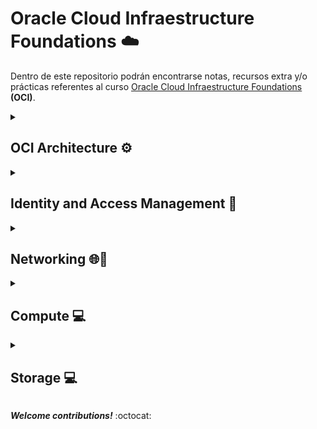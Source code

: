 # Oracle Cloud Infraestructure Foundations ☁️

Dentro de este repositorio podrán encontrarse notas, recursos extra y/o prácticas referentes al curso [Oracle Cloud Infraestructure Foundations](https://mylearn.oracle.com/component/-/108432/166230) **(OCI)**.


<details><summary><h2> OCI Architecture ⚙️ </h2></summary>

Conceptos básicos:
    
* **Región:** Es un área localizada geográficamente que consta de uno o más _dominios de disponibilidad_.

* **Dominios de disponibilidd:** (O medios de disponibilidad) Son uno o más _centros de datos tolerantes a fallos_ que se ubican dentro de _una región_ que se conectan entre sí por una red de banda ancha.

* **Dominios de errores:** Es una agrupación de HW e infraestructura dentro de un _dominio de disponibilidad_ para proporcionar anti-afinidad. También conocidos como centros de datos lógicos.

**Para elegir una región** 
 1) Elegir la región más cercana a los usuarios 
     * Latencia baja
     * Rendimiento alto
 2) Requisitos de residencia y conformidad de datos
 3) Disponibilidad del servicio
    
</details>

<details><summary><h2> Identity and Access Management 👥 <h/2></summary>

**IAM**

Conocido como Control de Acceso Detallado o Servicio de Control de Acceso basado en roles.

* AuthN: Autenticación > lidida con la identidad o _quién es alguien_

* AuthZ: Autorización > lidia con el permiso o _lo que alguien puede hacer_

* Dominios de identidad: Contenedor para usuarios de grupos 

**Compartments**

El compartimento raiz es una construcción lógica donde se pueden mantener todos los recursos en la nube.

* Se crean para aislamiento y control de acceso

* Cada recursp que se crea pertenece a un único compartimento

* Se pueden escribir políticas para evitar que los usuarios accedan a recursos de una región específica.

* Todos los compartimentos que se crean son globales y están disponibles en todas las regiones a las que se tenga acceso

* Se pueden crear compartimentos anadidos

**AuthN and AuthZ**

Un principal es una entidad de IAM que puede interactuar con recursos de OCI. Existen 2 tipos de principales:
    * Los usuarios: Las personas que inician sesión en la consola de CLI o SDK, seres humanos que realmente utilizan los recursos en la nube.
    * Los recursos

* Autenticación o AuthN: Claves de firma de API (públicas y privadas), los tokens que son cadenas de token generadas por Oracle.

* Autorización o AuthZ: Se ocupa de los permisos y de averiguar qué permisos tiene. En OCI se realiza mediante políticas de IAM. Las políticas se pueden asociar a un compartimento o se pueden asociar a un arrendamiento. 

* Niveles de Verbs: Administrador/Manage, Uso/Use, Lectura/Read e Inspección/Inspect.

**Tenancy Setup**

Tenancy Admin > OCI Admin > OCI-admin-groups > Policies > name-compartment

Mejores prácticas:
1) No usar la cuenta de admin de arrendamiento para operaciones diarias.
2) Crear compartimentos dedicados para aislar recursos
3) Aplicar el uso de la autenticación multifactor

Ejemplo para otorgar permisos de admin a un grupo de administradores de OCI:
    
![ ](imgOCI/OCI-create-policy.png)
    
</details>

<details><summary><h2> Networking 🌐📡 <h/2></summary>

**VCN Introduction**

Una _red virtual en la nube_ (Virtual Cloud Network - VCN) es una red privada definida por sw que se crea en Oracle Cloud.
    
* Se utiliza para la comunicación segura.
* Vive en una región de OCI. Se trata de un servicio regional.
* Tiene alta disponibilidad, escalabilidad y seguridad.
    
Internet Gateway: Se trata de una puerta de enlace que permita una ampliación masiva, una alta disponibilidad y que se utiliza para la comunicación con cualquier elemento de Internet.
    
**VCN Routing**
    
Enrutamiento de OCI. La VCN utiliza _tablas de rutas_ para enviar tráfico fuera de la VCN a Internet, redes locales o a las VCN con intercambio de tráfico, y analiza cada uno de dichos escenarios.     
    
**VCN Security**
    
Lista de seguridad. Reglas de firewall asociadas a una subred y aplica a todas las instancias de la subred.
    
Consta de reglas que especifican el tipo de tráfico permitido dentro o fuera de la subred. Esto se aplica a una instancia determinada, tanto si si se está hablando con otra instancia VCN como un host fuera de la VCN.
    
Firewall rules:
    
1) Estas reglas pueden tener estado o no tener estado.
2) El tráfico pasa de la primera subred a la segunda subred.
    
Grupos de seguridad de red o NSG: Se trata de una construcción muy similar como lista de seguridad, pero la diferencia clave es que se aplican sólo a un juego de tarjetas de interfaz de red virtual en una única VCN.
    
Los NSG pueden ser el origen o destino de las reglas.    
    
**Load Balancer**
    
Equilibrador de carga en OCI. Se utiliza para lograr una alta disponibilidad y también para lograr escalabilidad.

a) También se conoce como proxi inverso.    
b) Protege los distintos servidores backend.    
    
La capa 7 significa que comprende HTTP y HTTPS en el modelo OSI.     

Unidad flexible: Se define el mínimo y el máximo, se define el rango 
Forma dinámica: Se predefinen las unidades (micro, pequeño, mediano, grande)    
    
</details>

<details><summary><h2> Compute 💻 </h2></summary>

**Introducción al cómputo**
    
 Noción de unidad flexible: Significa que puede elegir su propio curso, procesadores de CPU y propi memoria. 
    
* _Flexibilidad_ para una configuración propia.
    
**Instance Basics**

Una instancia es el equivalente a _un host de recursos informáticos_.

* Tiene dependencias

Una región de Oracle está formada por varios dominios de disponibilidad.

Un dominio de siponibilidad es un centro de datos

La primera dependencia que tiene el servicio informático o los hosts informáticos es la red virtual en la nube

Para poner en marcha una instancia informática se necesita una red virtual en la nube.

Se deben crear subredes para poner en marcha un host de recursos informáticos.

Las redes son una construcción virtual.

Otro conjuntos de dpendencias que tienen las instancias informáticas:

* Volúmen de inicio

* Disco de inicio

* Volúmenes en bloque

**Migración en directo**

La ideas es que si uno de los hosts de recursos informáticos cae, hay un problema, la máquina virtual migraria a otro host del centro de datos y será transparente para el usuario.

**Cloud Shell**

* La idea es que no necesita ninguna instlación local.

* Puede usarse para ejecutar OCI-CLI u otras utilidades.

**Scaling**

Escalado o ampliación

Escala vertical: Significa que está ampliando o reduciendo las unidades de instancia. Puede escalar el cursos, la memoria, y algunas de las otras características escalan en consecuencia.

* Cuando se escala hacia arriba o hacia abajo, hay un tiempo de inactividad necesarios, porque va a otro host y eso requiere algún tiempo de inactividad.

* Como _buena practica_ se debería detener la instancia antes de realizar cualquier tipo de ampliación vertical.

Escala horizontal: o escala automática. Significa que agrega mas máquinas virtuales de la misma unidad o que toma un poco más de la misma unidad. 

* Permite el despliegue a gran escala de máquinas virtuales. 

Si una máquina virtual falla, otras pueden seguir trabajando.

Puede hacer coincidir la demanda de tráfico agregando a la eliminación de las máquinas virtuales automáticamente.

Pasos a seguir para obtener la escala automática:

1) Tener una instancia en ejecución en la que se quiera realizar la escala automática > crear plantilla (configuración en terminología OCI) o un sello (características de imagen de SO, memoria, etc).

2) Crear Pool de Instancia. Es la recopilación de esas instancias con antelación. Se pueden gestionar TODAS como UNA SOLA (se podría hacer todo al mismo tiempo). 

3) Utilizar Pool de Instancias, escribir reglas, 

Ventajas:

* Ofrece una alta disponibilidad

* Satisface la demanda de tráfico


**OS Management Service**

Gestión del Sistema Operativo

Ayuda a los Sysadmins a automatizar la gestión de las instancias de Oracle Linux y Windows Server 

Gestión automatizada de parches: Los parches se suelen publicar según sea necesario para corregir errores, mejorar el rendimiento o agregar nuevas funciones a los sistemas operativos. 

Gestión simplificada de paquetes: Consiste en instalar, aplicar parches y aliminar paquetes de software. 

</details>

<details><summary><h2> Storage 💻 </h2></summary>

La persistencia significa que los datos se almacenan de forma segura.

La durabilidad significa realizar varias copias de los datos, replicando los datos 

Conectividad

Protocolo

**Local NVMe**

Dominio de disponibilidad que tiene un servidor de calculo y un alamacenamiento conectado localmente > almacenamiento con conexión local > unidades de estado sólido NVMe > ofrece cientos de miles de IOPS 
...

</details>

_**Welcome contributions!**_ :octocat:

